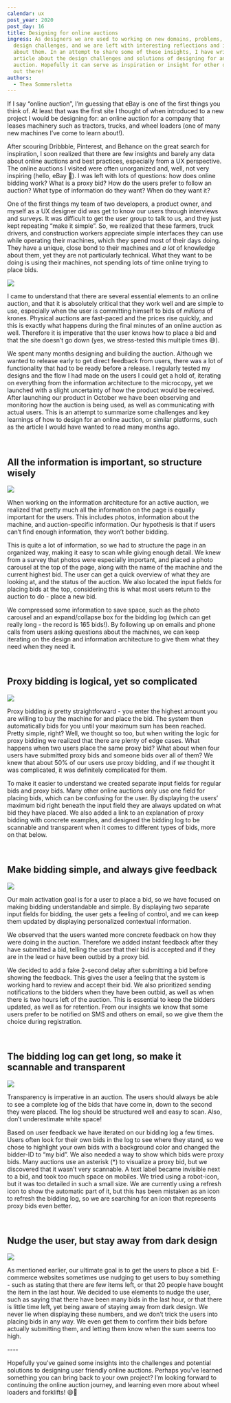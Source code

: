 ```yaml
---
calendar: ux
post_year: 2020
post_day: 16
title: Designing for online auctions
ingress: As designers we are used to working on new domains, problems, and
  design challenges, and we are left with interesting reflections and insights
  about them. In an attempt to share some of these insights, I have written this
  article about the design challenges and solutions of designing for an online
  auction. Hopefully it can serve as inspiration or insight for other designers
  out there!
authors:
  - Thea Sommersletta
---
```

If I say “online auction”, I’m guessing that eBay is one of the first things you think of. At least that was the first site I thought of when introduced to a new project I would be designing for: an online auction for a company that leases machinery such as tractors, trucks, and wheel loaders (one of many new machines I’ve come to learn about!).

After scouring Dribbble, Pinterest, and Behance on the great search for inspiration, I soon realized that there are few insights and barely any data about online auctions and best practices, especially from a UX perspective. The online auctions I visited were often unorganized and, well, not very inspiring (hello, eBay 😬). I was left with lots of questions: how does online bidding work? What is a proxy bid? How do the users prefer to follow an auction? What type of information do they want? When do they want it?

One of the first things my team of two developers, a product owner, and myself as a UX designer did was get to know our users through interviews and surveys. It was difficult to get the user group to talk to us, and they just kept repeating “make it simple”. So, we realized that these farmers, truck drivers, and construction workers appreciate simple interfaces they can use while operating their machines, which they spend most of their days doing. They have a unique, close bond to their machines and *a lot* of knowledge about them, yet they are not particularly technical. What they want to be doing is using their machines, not spending lots of time online trying to place bids.

![](https://media.giphy.com/media/xT5LMESHbV1KLGMsq4/giphy.gif)

I came to understand that there are several essential elements to an online auction, and that it is absolutely critical that they work well and are simple to use, especially when the user is committing himself to bids of *millions* of krones. Physical auctions are fast-paced and the prices rise quickly, and this is exactly what happens during the final minutes of an online auction as well. Therefore it is imperative that the user knows how to place a bid and that the site doesn’t go down (yes, we stress-tested this multiple times 😅). 

We spent many months designing and building the auction. Although we wanted to release early to get direct feedback from users, there was a lot of functionality that had to be ready before a release. I regularly tested my designs and the flow I had made on the users I could get a hold of, iterating on everything from the information architecture to the microcopy, yet we launched with a slight uncertainty of how the product would be received. After launching our product in October we have been observing and monitoring how the auction is being used, as well as communicating with actual users. This is an attempt to summarize some challenges and key learnings of how to design for an online auction, or similar platforms, such as the article I would have wanted to read many months ago. 

<p>&nbsp;</p>

## All the information is important, so structure wisely

![](/assets/info7.png)

When working on the information architecture for an active auction, we realized that pretty much all the information on the page is equally important for the users. This includes photos, information about the machine, and auction-specific information. Our hypothesis is that if users can’t find enough information, they won’t bother bidding. 

This is quite a lot of information, so we had to structure the page in an organized way, making it easy to scan while giving enough detail. We knew from a survey that photos were especially important, and placed a photo carousel at the top of the page, along with the name of the machine and the current highest bid. The user can get a quick overview of what they are looking at, and the status of the auction. We also located the input fields for placing bids at the top, considering this is what most users return to the auction to do - place a new bid. 

We compressed some information to save space, such as the photo carousel and an expand/collapse box for the bidding log (which can get really long - the record is 165 bids!). By following up on emails and phone calls from users asking questions about the machines, we can keep iterating on the design and information architecture to give them what they need when they need it. 

<p>&nbsp;</p>

## Proxy bidding is logical, yet so complicated

![](/assets/proxybid3.png)

Proxy bidding *is* pretty straightforward - you enter the highest amount you are willing to buy the machine for and place the bid. The system then automatically bids for you until your maximum sum has been reached. Pretty simple, right? Well, we thought so too, but when writing the logic for proxy bidding we realized that there are plenty of edge cases. What happens when two users place the same proxy bid? What about when four users have submitted proxy bids and someone bids over all of them? We knew that about 50% of our users use proxy bidding, and if *we* thought it was complicated, it was definitely complicated for them.

To make it easier to understand we created separate input fields for regular bids and proxy bids. Many other online auctions only use one field for placing bids, which can be confusing for the user. By displaying the users’ maximum bid right beneath the input field they are always updated on what bid they have placed. We also added a link to an explanation of proxy bidding with concrete examples, and designed the bidding log to be scannable and transparent when it comes to different types of bids, more on that below. 

<p>&nbsp;</p>

## Make bidding simple, and always give feedback

![](/assets/bidding2.png)

Our main activation goal is for a user to place a bid, so we have focused on making bidding understandable and simple. By displaying two separate input fields for bidding, the user gets a feeling of control, and we can keep them updated by displaying personalized contextual information. 

We observed that the users wanted more concrete feedback on how they were doing in the auction. Therefore we added instant feedback after they have submitted a bid, telling the user that their bid is accepted and if they are in the lead or have been outbid by a proxy bid.

We decided to add a fake 2-second delay after submitting a bid before showing the feedback. This gives the user a feeling that the system is working hard to review and accept their bid. We also prioritized sending notifications to the bidders when they have been outbid, as well as when there is two hours left of the auction. This is essential to keep the bidders updated, as well as for retention. From our insights we know that some users prefer to be notified on SMS and others on email, so we give them the choice during registration. 

<p>&nbsp;</p>

## The bidding log can get long, so make it scannable and transparent

![](/assets/biddinglog5.png)

Transparency is imperative in an auction. The users should always be able to see a complete log of the bids that have come in, down to the second they were placed. The log should be structured well and easy to scan. Also, don’t underestimate white space!

Based on user feedback we have iterated on our bidding log a few times. Users often look for their own bids in the log to see where they stand, so we chose to highlight your own bids with a background color and changed the bidder-ID to “my bid”. We also needed a way to show which bids were proxy bids. Many auctions use an asterisk (*) to visualize a proxy bid, but we discovered that it wasn’t very scannable. A text label became invisible next to a bid, and took too much space on mobiles. We tried using a robot-icon, but it was too detailed in such a small size. We are currently using a refresh icon to show the automatic part of it, but this has been mistaken as an icon to refresh the bidding log, so we are searching for an icon that represents proxy bids even better.

<p>&nbsp;</p>

## Nudge the user, but stay away from dark design

![](/assets/nudge.png)

As mentioned earlier, our ultimate goal is to get the users to place a bid. E-commerce websites sometimes use nudging to get users to buy something - such as stating that there are few items left, or that 20 people have bought the item in the last hour. We decided to use elements to nudge the user, such as saying that there have been many bids in the last hour, or that there is little time left, yet being aware of staying away from dark design. We never lie when displaying these numbers, and we don’t trick the users into placing bids in any way. We even get them to confirm their bids before actually submitting them, and letting them know when the sum seems too high. 

\---- 

Hopefully you’ve gained some insights into the challenges and potential solutions to designing user friendly online auctions. Perhaps you’ve learned something you can bring back to your own project? I’m looking forward to continuing the online auction journey, and learning even more about wheel loaders and forklifts! 😄🚜